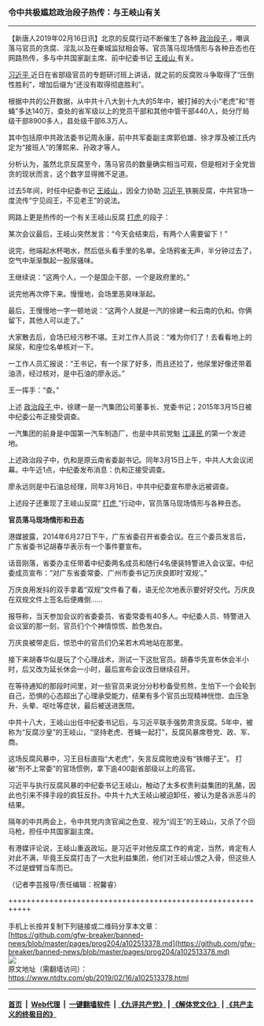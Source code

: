 ### 令中共极尴尬政治段子热传：与王岐山有关
------------------------

<div class="post_content">
 <p>
  【新唐人2019年02月16日讯】北京的反腐行动不断催生了各种
  <a href="https://www.ntdtv.com/gb/政治段子.htm">
   政治段子
  </a>
  ，嘲讽落马官员的贪腐、淫乱以及在秦城监狱相会等。官员落马现场情形与各种丑态也在网路热传，多与中共国家副主席、前中纪委书记
  <a href="https://www.ntdtv.com/gb/王岐山.htm">
   王岐山
  </a>
  有关。
 </p>
 <p>
  <a href="https://www.ntdtv.com/gb/习近平.htm">
   习近平
  </a>
  近日在省部级官员的专题研讨班上讲话，就之前的反腐败斗争取得了“压倒性胜利”，增加后缀为“还没有取得彻底胜利”。
 </p>
 <p>
  根据中共的公开数据，从中共十八大到十九大的5年中，被打掉的大小“老虎”和“苍蝇”多达140万，查处的省军级以上的党员干部和其他中管干部440人，处分厅局级干部8900多人，县处级干部6.3万人。
 </p>
 <p>
  其中包括原中共政法委书记周永康，前中共军委副主席郭伯雄、徐才厚及被江氏内定为“接班人”的薄熙来、孙政才等人。
 </p>
 <p>
  分析认为，虽然北京反腐至今，落马官员的数量确实相当可观，但是相对于全党皆贪的现状而言，这个数字显得微不足道。
 </p>
 <p>
  过去5年间，时任中纪委书记
  <a href="https://www.ntdtv.com/gb/王岐山.htm">
   王岐山
  </a>
  ，因全力协助
  <a href="https://www.ntdtv.com/gb/习近平.htm">
   习近平
  </a>
  铁腕反腐，中共官场一度流传“宁见阎王，不见老王”的说法。
 </p>
 <p>
  网路上更是热传的一个有关王岐山反腐
  <a href="https://www.ntdtv.com/gb/打虎.htm">
   打虎
  </a>
  的段子：
 </p>
 <p>
  某次会议最后，王岐山突然发言：“今天会结束后，有两个人需要留下！”
 </p>
 <p>
  说完，他端起水杯喝水，然后低头看手里的名单。全场鸦雀无声，半分钟过去了，空气中渐渐飘起一股尿骚味。
 </p>
 <p>
  王继续说：“这两个人，一个是国企干部，一个是政府里的。”
 </p>
 <p>
  说完他再次停下来。慢慢地，会场里恶臭味渐起。
 </p>
 <p>
  最后，王慢慢地一字一顿地说：“这两个人就是一汽的徐建一和云南的仇和。你俩留下，其他人可以走了。”
 </p>
 <p>
  大家散去后，会场已经污秽不堪。王对工作人员说：“难为你们了！去看看地上的屎尿，和座位名单核对一下。
 </p>
 <p>
  一工作人员汇报说：“王书记，有一个尿了好多，而且还拉了，他尿里好像还带着油渍，经过核对，是中石油的廖永远。”
 </p>
 <p>
  王一挥手：“查。”
 </p>
 <p>
  上述
  <a href="https://www.ntdtv.com/gb/政治段子.htm">
   政治段子
  </a>
  中，徐建一是一汽集团公司董事长、党委书记；2015年3月15日被中纪委公布正接受调查。
 </p>
 <p>
  一汽集团的前身是中国第一汽车制造厂，也是中共前党魁
  <a href="https://www.ntdtv.com/gb/江泽民.htm">
   江泽民
  </a>
  的第一个发迹地。
 </p>
 <p>
  上述政治段子中，仇和是原云南省委副书记。同年3月15日上午，中共人大会议闭幕。中午近1点，中纪委发布消息：仇和正接受调查。
 </p>
 <p>
  廖永远则是中石油总经理，同年3月16日，中共中纪委宣布廖永远被调查。
 </p>
 <p>
  上述段子还重现了王岐山反腐“
  <a href="https://www.ntdtv.com/gb/打虎.htm">
   打虎
  </a>
  ”行动中，官员落马现场情形与各种丑态。
 </p>
 <p>
  <strong>
   官员落马现场情形和丑态
  </strong>
 </p>
 <p>
  港媒披露，2014年6月27日下午，广东省委召开省委会议。在三个委员发言后，广东省委书记胡春华表示有一个事件要宣布。
 </p>
 <p>
  话音刚落，省委办主任带着中纪委两名成员和随行4名便装特警进入会议室。中纪委成员宣布：“对广东省委常委、广州市委书记万庆良即时‘双规’。”
 </p>
 <p>
  万庆良用发抖的双手拿着“双规”文件看了看，语无伦次地表示要好好交代。万庆良在双规文件上签名后便瘫倒……
 </p>
 <p>
  报导称，当天参加会议的省委委员、省委常委有40多人。中纪委人员、特警进入会议室的那一刻，官员们个个神情惊慌、脸色发白。
 </p>
 <p>
  万庆良被带走后，惊恐中的官员们仍呆若木鸡地站在那里。
 </p>
 <p>
  接下来胡春华似是玩了个心理战术，测试一下这批官员。胡春华先宣布休会半小时，后又改为延长休会一小时，最后宣布会议改日继续召开。
 </p>
 <p>
  在等待通知的那段时间里，对一些官员来说分分秒秒备受煎熬，生怕下一个会轮到自己，恐惧的心态超出了心理承受能力，结果有多个官员出现精神恍惚、血压急升、头晕、呕吐等症状，最后被送进医院。
 </p>
 <p>
  中共十八大，王岐山出任中纪委书记后，与习近平联手强势肃贪反腐。5年中，被称为“反腐沙皇”的王岐山，“坚持老虎、苍蝇一起打”，反腐风暴席卷党、政、军、商。
 </p>
 <p>
  这场反腐风暴中，习王目标直指“大老虎”，矢言反腐败绝没有“铁帽子王”。 打破“刑不上常委”的官场惯例，拿下逾400副省部级以上的高官。
 </p>
 <p>
  习近平与执行反腐风暴的中纪委书记王岐山，触动了太多权贵利益集团的乳酪，因此也引来不择手段的疯狂反扑。中共十九大王岐山被迫卸任，被认为是各派恶斗的结果。
 </p>
 <p>
  隔年的中共两会上，令中共党内贪官闻之色变、视为“阎王”的王岐山，又杀了个回马枪，担任中共国家副主席。
 </p>
 <p>
  有港媒评论说，王岐山重返政坛。是习近平对他反腐工作的肯定，当然，肯定有人对此不满，毕竟王反腐打击了一大批利益集团，他们对王岐山恨之入骨，但这些人不过是螳臂当车而已。
 </p>
 <p>
  （记者李芸报导/责任编辑：祝馨睿）
 </p>
 <div class="single_ad">
 </div>
</div>

+++++++++++++++++++++++++++++++++++++++++++++++++++++++++++<br/><br/>
手机上长按并复制下列链接或二维码分享本文章：<br/>
[https://github.com/gfw-breaker/banned-news/blob/master/pages/prog204/a102513378.md](https://github.com/gfw-breaker/banned-news/blob/master/pages/prog204/a102513378.md)<br/>
[<img src='https://github.com/gfw-breaker/banned-news/blob/master/pages/prog204/a102513378.md.png'/>](https://github.com/gfw-breaker/banned-news/blob/master/pages/prog204/a102513378.md)<br/>
原文地址（需翻墙访问）：https://www.ntdtv.com/gb/2019/02/16/a102513378.html


------------------------
#### [首页](https://github.com/gfw-breaker/banned-news/blob/master/README.md) &nbsp;|&nbsp; [Web代理](https://github.com/labour-camp/helloworld) &nbsp;|&nbsp; [一键翻墙软件](https://github.com/gfw-breaker/nogfw/blob/master/README.md) &nbsp;| [《九评共产党》](https://github.com/gfw-breaker/9ping.md/blob/master/README.md#九评之一评共产党是什么) | [《解体党文化》](https://github.com/gfw-breaker/jtdwh.md/blob/master/README.md) | [《共产主义的终极目的》](https://github.com/gfw-breaker/gczydzjmd.md/blob/master/README.md)

